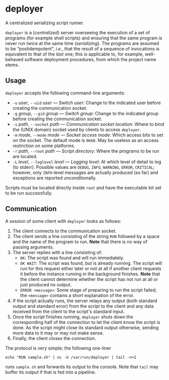 # deployer

A centralized serializing script runner.

`deployer` is a (*centralized*) server overseeing the execution of a set of
programs (for example shell scripts) and ensuring that the same program is
never run twice at the same time (*serializing*). The programs are assumed to
be “postidempotent”, _i.e._, that the result of a sequence of invocations is
equivalent to that of the *last* one; this is applicable to, for example,
well-behaved software deployment procedures, from which the project name
stems.

## Usage

`deployer` accepts the following command-line arguments:

  - `-u` *user*, `--uid` *user* — *Switch user*: Change to the indicated user
    before creating the communication socket.
  - `-g` *group*, `--gid` *group* — *Switch group*: Change to the indicated
    group before creating the communication socket.
  - `-s` *path*, `--socket` *path* — *Communication socket location*: Where
    to bind the (UNIX domain) socket used by clients to access `deployer`.
  - `-m` *mode*, `--mode` *mode* — *Socket access mode*: Which access bits to
    set on the socket. The default mode is `0660`. May be useless as an
    access restriction on some platforms.
  - `-r` *path*, `--root` *path* — *Script directory*: Where the programs to
    be run are located.
  - `-L` *level*, `--loglevel` *level* — *Logging level*: At which level of
    detail to log (to stderr). Possible values are `DEBUG`, `INFO`,
    `WARNING`, `ERROR`, `CRITICAL`; however, only `INFO`-level messages are
    actually produced (so far) and exceptions are reported unconditionally.

Scripts must be located directly inside `root` and have the executable bit set
to be run successfully.

## Communication

A session of some client with `deployer` looks as follows:

 1. The client connects to the communication socket.
 2. The client sends a line consisting of the string `RUN` followed by a
    space and the name of the program to run. **Note** that there is no way
    of passing arguments.
 3. The server replies with a line consisting of:
      - `OK`: The script was found and will run immediately.
      - `OK WAIT`: The script was found, but is already running. The script
        will run for this request either later or not at all if another client
        requests it before the instance running in the background finishes.
        **Note** that the client cannot determine whether the script has not
        run at all or just produced no output.
      - `ERROR <message>`: Some stage of preparing to run the script failed;
        the `<message>` contains a short explanation of the error.
 4. If the script actually runs, the server relays any output (both standard
    output and standard error) from the script to the client and any data
    received from the client to the script's standard input.
 5. Once the script finishes running, `deployer` shuts down the corresponding
    half of the connection to let the client know the script is done. As the
    script might close its standard output otherwise, sending more data to it
    may or may not make sense.
 6. Finally, the client closes the connection.

The protocol is very simple; the following one-liner

    echo "RUN sample.sh" | nc -U /var/run/deployer | tail -n+2

runs `sample.sh` and forwards its output to the console. Note that `tail`
may buffer its output if that is fed into a pipeline.
